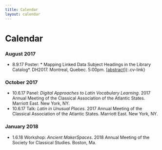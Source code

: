 ```yaml
---
title: Calendar
layout: calendar
---
```


# Calendar

### August 2017
- 8.9.17 Poster: * Mapping Linked Data Subject Headings in the Library
 Catalog*. DH2017. Montreal, Quebec. 5:00pm. [[abstract]](../mapping-linked-data-subject-headings){:.cv-link}

### October 2017
- 10.6.17 Panel: *Digital Approaches to Latin Vocabulary Learning*. 2017 Annual Meeting of the Classical Association of the Atlantic States. Marriott East. New York, NY.
- 10.6.17 Talk: *Latin in Unusual Places*. 2017 Annual Meeting of the Classical Association of the Atlantic States. Marriott East. New York, NY.<!--- [[abstract]](../amor-belli){:.cv-link}--->

### January 2018
- 1.6.18 Workshop: *Ancient MakerSpaces*. 2018 Annual Meeting of the Society for Classical Studies. Boston, Ma.

<!---
### April 2018
- 4.20.18 Conference: *Future Philologies: Digital Approaches to Historical Language Text*. Institute for the Study of the Ancient World. New York, NY.
--->